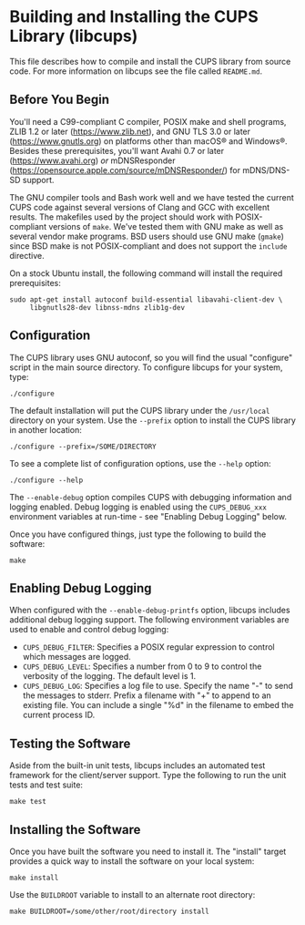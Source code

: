 Building and Installing the CUPS Library (libcups)
==================================================

This file describes how to compile and install the CUPS library from source code.  For
more information on libcups see the file called `README.md`.


Before You Begin
----------------

You'll need a C99-compliant C compiler, POSIX make and shell programs, ZLIB 1.2 or later
(<https://www.zlib.net>), and GNU TLS 3.0 or later (<https://www.gnutls.org>) on platforms
other than macOS® and Windows®.  Besides these prerequisites, you'll want Avahi 0.7 or
later (<https://www.avahi.org>) *or* mDNSResponder
(<https://opensource.apple.com/source/mDNSResponder/>) for mDNS/DNS-SD support.

The GNU compiler tools and Bash work well and we have tested the current CUPS code against
several versions of Clang and GCC with excellent results.  The makefiles used by the
project should work with POSIX-compliant versions of `make`.  We've tested them with GNU
make as well as several vendor make programs.  BSD users should use GNU make (`gmake`)
since BSD make is not POSIX-compliant and does not support the `include` directive.

On a stock Ubuntu install, the following command will install the required prerequisites:

    sudo apt-get install autoconf build-essential libavahi-client-dev \
         libgnutls28-dev libnss-mdns zlib1g-dev


Configuration
-------------

The CUPS library uses GNU autoconf, so you will find the usual "configure" script in the
main source directory.  To configure libcups for your system, type:

    ./configure

The default installation will put the CUPS library under the `/usr/local` directory on
your system.  Use the `--prefix` option to install the CUPS library in another location:

    ./configure --prefix=/SOME/DIRECTORY

To see a complete list of configuration options, use the `--help` option:

    ./configure --help

The `--enable-debug` option compiles CUPS with debugging information and logging enabled.
Debug logging is enabled using the `CUPS_DEBUG_xxx` environment variables at run-time -
see "Enabling Debug Logging" below.

Once you have configured things, just type the following to build the software:

    make


Enabling Debug Logging
----------------------

When configured with the `--enable-debug-printfs` option, libcups includes additional
debug logging support.  The following environment variables are used to enable and control
debug logging:

- `CUPS_DEBUG_FILTER`: Specifies a POSIX regular expression to control which messages are
  logged.
- `CUPS_DEBUG_LEVEL`: Specifies a number from 0 to 9 to control the verbosity of the
  logging. The default level is 1.
- `CUPS_DEBUG_LOG`: Specifies a log file to use.  Specify the name "-" to send the
  messages to stderr.  Prefix a filename with "+" to append to an existing file.  You can
  include a single "%d" in the filename to embed the current process ID.


Testing the Software
--------------------

Aside from the built-in unit tests, libcups includes an automated test framework for
the client/server support.  Type the following to run the unit tests and test suite:

    make test


Installing the Software
-----------------------

Once you have built the software you need to install it.  The "install" target provides a
quick way to install the software on your local system:

    make install

Use the `BUILDROOT` variable to install to an alternate root directory:

    make BUILDROOT=/some/other/root/directory install
